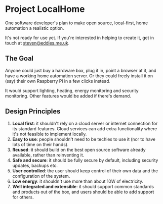 # Project LocalHome

One software developer's plan to make open source, local-first, home automation a realistic option.

It's not ready for use yet. If you're interested in helping to create it, get in touch at [steven@eddies.me.uk](mailto:steven@eddies.me.uk).


## The Goal

Anyone could just buy a hardware box, plug it in, point a browser at it, and have a working home automation server. Or they could freely install it on (say) their own Raspberry Pi in a few clicks instead.

It would support lighting, heating, energy monitoring and security monitoring. Other features would be added if there's demand.


## Design Principles

1. **Local first**: it shouldn't rely on a cloud server or internet connection for its standard features. Cloud services can add extra functionality where it's not feasible to implement locally.
2. **Easy to use**: people shouldn't need to be techies to use it (nor to have lots of time on their hands).
3. **Reused**: it should build on the best open source software already available, rather than reinventing it.
4. **Safe and secure**: it should be fully secure by default, including security updates, backups etc.
5. **User controlled**: the user should keep control of their own data and the configuration of the system.
6. **Low energy**: it shouldn't use more than about 10W of electricity.
7. **Well integrated and extensible**: it should support common standards and products out of the box, and users should be able to add support for others.

